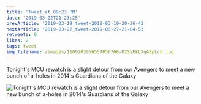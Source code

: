 ```yaml
---
title: 'Tweet at 09:23 PM'
date: '2019-03-22T21:23:25'
prevArticle: '2019-03-19_tweet-2019-03-19-20-26-43'
nextArticle: '2019-03-27_tweet-2019-03-27-21-04-53'
retweets: 0
likes: 2
tags: tweet
img_filename: /images/1109203956557856768-D2SvEkLXgAEpLcb.jpg
---
```

Tonight's MCU rewatch is a slight detour from our Avengers to meet a new bunch of a-holes in 2014's Guardians of the Galaxy

![Tonight's MCU rewatch is a slight detour from our Avengers to meet a new bunch of a-holes in 2014's Guardians of the Galaxy](/images/1109203956557856768-D2SvEkLXgAEpLcb.jpg "Tonight's MCU rewatch is a slight detour from our Avengers to meet a new bunch of a-holes in 2014's Guardians of the Galaxy")